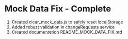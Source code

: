 # Mock Data Fix - Complete
1. Created clear_mock_data.js to safely reset localStorage
2. Added robust validation in changeRequests service
3. Created documentation README_MOCK_DATA_FIX.md
